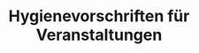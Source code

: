 ---
layout: with-title
title: Hygienevorschriften für Veranstaltungen
permalink: /service/veranstaltungen
---